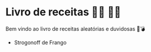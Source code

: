 # Livro de receitas :man_cook: :woman_cook:

Bem vindo ao livro de receitas aleatórias e duvidosas :book::bomb:

- Strogonoff de Frango

